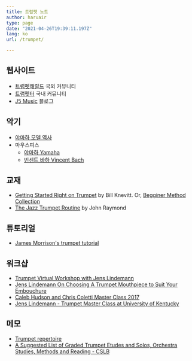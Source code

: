 ```yaml
---
title: 트럼펫 노트
author: haruair
type: page
date: "2021-04-26T19:39:11.197Z"
lang: ko
url: /trumpet/

---
```


## 웹사이트

- [트럼펫해럴드](https://www.trumpetherald.com/) 국외 커뮤니티
- [트럼펫터](http://www.trumpeter.co.kr) 국내 커뮤니티
- [J5 Music](https://lotusbeagle.tistory.com/) 블로그

## 악기

- [야마하 모델 역사](https://www.trumpet-history.com/yamaha%20models.htm)
- 마우스피스
  - [야마하 Yamaha](https://usa.yamaha.com/files/download/brochure/6/1267056/WA-37R.pdf)
  - [빈센트 바하 Vincent Bach](https://www.bachbrass.com/application/files/4614/8521/7763/AV2BA901_Original_1889_web.pdf)

## 교재

- [Getting Started Right on Trumpet](https://qpress.ca/product/getting-started-right-trumpet-knevitt-pdf) by Bill Knevitt. Or, [Begginer Method Collection](https://qpress.ca/product/begginer-method-collection)
- [The Jazz Trumpet Routine](https://john-raymond.com/store/jazz-trumpet-routine-pdf) by John Raymond

## 튜토리얼

- [James Morrison's trumpet tutorial](https://www.youtube.com/watch?v=oGm1MAT-ttQ)

## 워크샵

- [Trumpet Virtual Workshop with Jens Lindemann](https://www.youtube.com/watch?v=Npb1Ep3eEnQ)
- [Jens Lindemann On Choosing A Trumpet Mouthpiece to Suit Your Embouchure](https://www.youtube.com/watch?v=2ktNxEX8Ggw)
- [Caleb Hudson and Chris Coletti Master Class 2017](https://www.youtube.com/watch?v=ufjbjLINJFE)
- [Jens Lindemann - Trumpet Master Class at University of Kentucky](https://www.youtube.com/watch?v=EUs7nENq_Xc)

## 메모

- [Trumpet repertoire](https://en.wikipedia.org/wiki/Trumpet_repertoire)
- [A Suggested List of Graded Trumpet Etudes and Solos, Orchestra Studies, Methods and Reading - CSLB](https://web.csulb.edu/depts/music/areas/brass-studies/rep/trumpet-rep.pdf)
